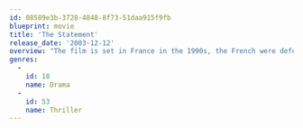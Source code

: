 ```yaml
---
id: 08589e3b-3728-4848-8f73-51daa915f9fb
blueprint: movie
title: 'The Statement'
release_date: '2003-12-12'
overview: "The film is set in France in the 1990s, the French were defeated by the Germans early in World War II, an armistice was signed in 1940 which effectively split France into a German occupied part in the North and a semi-independent part in the south which became known as Vichy France. In reality the Vichy government was a puppet regime controlled by the Germans. Part of the agreement was that the Vichy Government would assist with the 'cleansing' of Jews from France. The Vichy government formed a police force called the Milice, who worked with the Germans..."
genres:
  -
    id: 18
    name: Drama
  -
    id: 53
    name: Thriller
---
```

